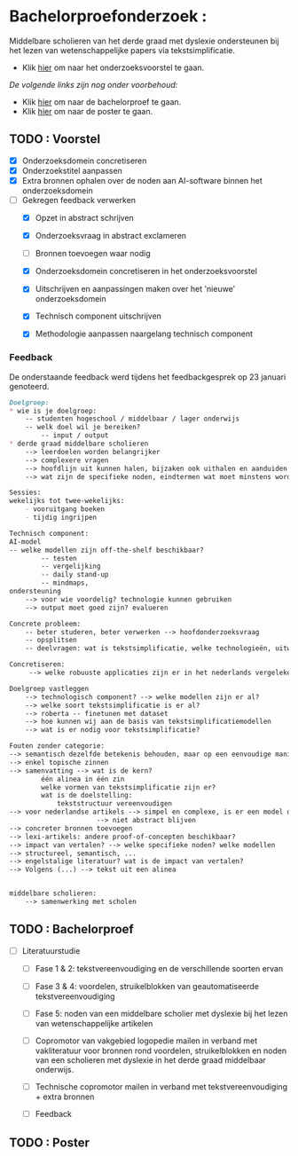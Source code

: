 # Bachelorproefonderzoek : 

Middelbare scholieren van het derde graad met dyslexie ondersteunen bij het lezen van wetenschappelijke papers via tekstsimplificatie.

* Klik [hier](verslag/output/CluyseDylan-BPvoorstel.pdf) om naar het onderzoeksvoorstel te gaan.

*De volgende links zijn nog onder voorbehoud:*
* Klik [hier](verslag/output/CluyseDylanBP.pdf) om naar de bachelorproef te gaan.
* Klik [hier](verslag/poster) om naar de poster te gaan.


## TODO : Voorstel
- [x] Onderzoeksdomein concretiseren
- [x] Onderzoekstitel aanpassen
- [x] Extra bronnen ophalen over de noden aan AI-software binnen het onderzoeksdomein
- [ ] Gekregen feedback verwerken
  - [x] Opzet in abstract schrijven
  - [x] Onderzoeksvraag in abstract exclameren
  - [ ] Bronnen toevoegen waar nodig
  - [x] Onderzoeksdomein concretiseren in het onderzoeksvoorstel
  - [x] Uitschrijven en aanpassingen maken over het 'nieuwe' onderzoeksdomein
  - [x] Technisch component uitschrijven
  - [x] Methodologie aanpassen naargelang technisch component


### Feedback

De onderstaande feedback werd tijdens het feedbackgesprek op 23 januari genoteerd.

```md
Doelgroep: 
* wie is je doelgroep:
	-- studenten hogeschool / middelbaar / lager onderwijs
	-- welk doel wil je bereiken? 
		-- input / output
* derde graad middelbare scholieren 
    --> leerdoelen worden belangrijker
	--> complexere vragen
	--> hoofdlijn uit kunnen halen, bijzaken ook uithalen en aanduiden	
	--> wat zijn de specifieke noden, eindtermen wat moet minstens worden behaald?

Sessies:
wekelijks tot twee-wekelijks:
	- vooruitgang boeken
	- tijdig ingrijpen

Technisch component:
AI-model
-- welke modellen zijn off-the-shelf beschikbaar?
		-- testen
		-- vergelijking
		-- daily stand-up
		-- mindmaps, 
ondersteuning 
    --> voor wie voordelig? technologie kunnen gebruiken
	--> output moet goed zijn? evalueren

Concrete probleem:
	-- beter studeren, beter verwerken --> hoofdonderzoeksvraag
	-- opsplitsen
	-- deelvragen: wat is tekstsimplificatie, welke technologieën, uitwerken van een model, modellen vergelijken, off-the-shelf finetunen, welke data is beschikbaar, Nederlandstalige word embeddings

Concretiseren:
     --> welke robuuste applicaties zijn er in het nederlands vergeleken met het Engels?

Doelgroep vastleggen
    --> technologisch component? --> welke modellen zijn er al? 
    --> welke soort tekstsimplificatie is er al? 
    --> roberta -- finetunen met dataset
    --> hoe kunnen wij aan de basis van tekstsimplificatiemodellen
    --> wat is er nodig voor tekstsimplificatie? 

Fouten zonder categorie:
--> semantisch dezelfde betekenis behouden, maar op een eenvoudige manier
-->	enkel topische zinnen
-->	samenvatting --> wat is de kern? 
		één alinea in één zin
		welke vormen van tekstsimplificatie zijn er?
		wat is de doelstelling: 
			tekststructuur vereenvoudigen
--> voor nederlandse artikels --> simpel en complexe, is er een model dat dit kan?
					  --> niet abstract blijven
--> concreter bronnen toevoegen
--> lexi-artikels: andere proof-of-concepten beschikbaar? 
--> impact van vertalen? --> welke specifieke noden? welke modellen
--> structureel, semantisch, ...
--> engelstalige literatuur? wat is de impact van vertalen? 
--> Volgens (...) --> tekst uit een alinea


middelbare scholieren: 
	--> samenwerking met scholen
```

## TODO : Bachelorproef

- [ ] Literatuurstudie
  - [ ] Fase 1 & 2: tekstvereenvoudiging en de verschillende soorten ervan
  - [ ] Fase 3 & 4: voordelen, struikelblokken van geautomatiseerde tekstvereenvoudiging 
  - [ ] Fase 5: noden van een middelbare scholier met dyslexie bij het lezen van wetenschappelijke artikelen
  - [ ] Copromotor van vakgebied logopedie mailen in verband met vakliteratuur voor bronnen rond voordelen, struikelblokken en noden van een scholieren met dyslexie in het derde graad middelbaar onderwijs.
  - [ ] Technische copromotor mailen in verband met tekstvereenvoudiging + extra bronnen
  - [ ] Feedback



## TODO : Poster
